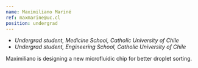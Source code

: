 ```yaml
---
name: Maximiliano Mariné
ref: maxmarine@uc.cl
position: undergrad
---
```


- _Undergrad student, Medicine School, Catholic University of Chile_
- _Undergrad student, Engineering School, Catholic University of Chile_

Maximiliano is designing a new microfluidic chip for better droplet sorting.